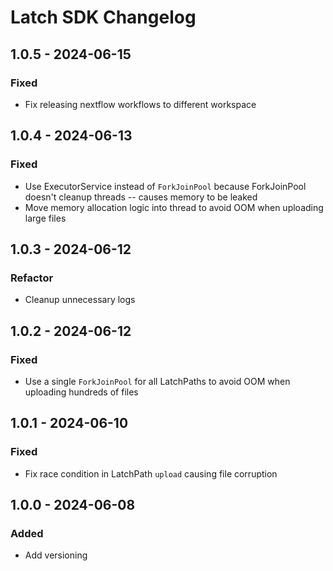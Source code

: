 # Latch SDK Changelog

## 1.0.5 - 2024-06-15

### Fixed

* Fix releasing nextflow workflows to different workspace

## 1.0.4 - 2024-06-13

### Fixed

* Use ExecutorService instead of `ForkJoinPool` because ForkJoinPool doesn't cleanup threads -- causes memory to be leaked
* Move memory allocation logic into thread to avoid OOM when uploading large files

## 1.0.3 - 2024-06-12

### Refactor

* Cleanup unnecessary logs

## 1.0.2 - 2024-06-12

### Fixed

* Use a single `ForkJoinPool` for all LatchPaths to avoid OOM when uploading hundreds of files

## 1.0.1 - 2024-06-10

### Fixed

* Fix race condition in LatchPath `upload` causing file corruption

## 1.0.0 - 2024-06-08

### Added

* Add versioning

